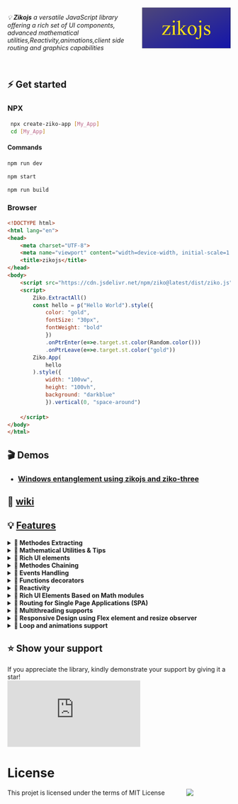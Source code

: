 <img src="docs/assets/zikojs.png" width="200" align="right" alt="zikojs logo">

*💡 **Zikojs** a versatile JavaScript library offering a rich set of UI components, advanced mathematical utilities,Reactivity,animations,client side routing and graphics capabilities* 

<br>

## ⚡ Get started
### NPX
 ```bash
  npx create-ziko-app [My_App]
  cd [My_App]
 ```

 #### Commands
  ```
  npm run dev
  ```
  ```
  npm start
  ```
  ```
  npm run build
  ```
### Browser
```html
<!DOCTYPE html>
<html lang="en">
<head>
    <meta charset="UTF-8">
    <meta name="viewport" content="width=device-width, initial-scale=1.0">
    <title>zikojs</title>
</head>
<body>
    <script src="https://cdn.jsdelivr.net/npm/ziko@latest/dist/ziko.js"></script>
    <script>
        Ziko.ExtractAll()
        const hello = p("Hello World").style({
            color: "gold",
            fontSize: "30px",
            fontWeight: "bold"
            })
            .onPtrEnter(e=>e.target.st.color(Random.color()))
            .onPtrLeave(e=>e.target.st.color("gold"))
        Ziko.App(
            hello
        ).style({
            width: "100vw",
            height: "100vh",
            background: "darkblue"
            }).vertical(0, "space-around")
        
    </script>
</body>
</html>
```

## 🎬 Demos 
- ### [  Windows entanglement using zikojs and ziko-three ](https://www.linkedin.com/feed/update/urn:li:activity:7144023650394918913/) 

## 📃 [wiki](https://github.com/zakarialaoui10/ziko.js/wiki/Math-Functions)

## 💡 [Features]() 
<details>
 <summary>
  <strong> 🔰 Methodes Extracting  </strong>
 </summary>
 
 ```js
 Ziko.ExtractAll()
 // if you want to extract only UI methodes you can use Ziko.UI.Extractll()
```
🏷️ This method simplifies syntax by extracting all UI, Math, Time, Graphics, and other methods within the Ziko framework. Instead of writing specific namespace prefixes like `Ziko.UI.text("Hi")` , `Ziko.Math.complex(1,2)` , `Ziko.Math.matrix([[1,2],[2,3]])`, you can directly use simplified syntax such as `text("Hi")` , `complex(1,1)` and `matrix([[1,2],[2,3]])`.

⚠️ Be careful with this method because it will overwrite any existing global or local variables and functions with the same names as the extracted methods. 
</details>

<details>
 <summary>
  <strong> 🔰 Mathematical Utilities & Tips </strong>
 </summary>

 ### mapfun  
 📝 Javascript provides a built-in Math module with various functions. 

⚠️However, there is room for improvement in terms of efficiency. For instance, the Math.sqrt(x) function can calculate the square root of a number x, but it has limitations such as the inability to accept multiple parameters and the inability to map the function to different data types like Arrays and Objects.

💡 In zikojs, I have addressed these limitations, providing a more versatile and efficient solution.

📋 Example : 
|zikojs|Vanilla js Equivalent|
|-|-|
|`sqrt(9)`|`sqrt(9)`|
|`sqrt(4,9,16)`|`[Math.sqrt(4),Math.sqrt(9),Math.sqrt(16)]`|
|`sqrt([4,9,16])`|`[Math.sqrt(4),Math.sqrt(9),Math.sqrt(16)]`|
|`sqrt([4,9],16)`|`[[Math.sqrt(4),Math.sqrt(9)],Math.sqrt(16)]`|
|`sqrt({x:4,y:9})`|`{x:sqrt(4),sqrt(9)}`|


📢 Generally, zikojs allows you to input an infinite number of parameters, including deep arrays, objects, Maps, Sets, and more. The return value retains the input structure and calculates the result for each element accordingly.

📋 For Example : 
```js
sqrt({
    a:1,
    b:2,
    c:[3,4],
    d:[[
        [5,6]
        ]],
    e:{
        f:[
            {g:7}
            ]
    },
    h:new Map([["i",8],["j",9]]),
    k:{
        l:{
            m:new Set([10,11])
        },
        n:[12]
    }
})
```
This would return : 
```js
{
    a:sqrt(1),
    b:sqrt(2),
    c:[sqrt(3),sqrt(4)],
    d:[[
        [sqrt(5),sqrt(6)]
        ]],
    e:{
        f:[
            {g:sqrt(7)}
            ]
    },
    h:new Map([["i",sqrt(8)],["j",sqrt(9)]]),
    k:{
        l:{
            m:new Set([sqrt(10),sqrt(11)])
        },
        n:[sqrt(12)]
    }
}
```

💡 You can apply this approach to build your custom function ;
```js
 import {mapfun} from "ziko";
 const parabolic_func=(a,b,c,x)=>a*(x**2)+b*x+c;
 const parabol=(a,b,c,...X)=>mapfun(n=>parabolic_func(a,b,c,n),...X)
 const a=-1.5,b=2,c=3;
 X0=[0,1,2,3];
 X1={x10:0,x11:1,x12:2,x13:3}
 console.log(parabol(a,b,c,X0));
 // [3,3,1,3]
 console.log(parabol(a,b,c,X1));
 // {x10: 3,x11: 3,x12: 1,x13: -3}
 console.log(parabol(a,b,c,X0,X1))
 /*
 [
    [3,3,1,3],
    {x10: 3,x11: 3,x12: 1,x13: -3}
    ]
 */
```
Or you can use the currying syntaxe :
```js
 import {mapfun} from "ziko";
 const parabolic_func=(a,b,c,x)=>a*(x**2)+b*x+c;
 const map_parabolic_func=(a,b,c)=>(...X)=>mapfun(n=>parabolic_func(a,b,c,n),...X);
 const a=-1.5,b=2,c=3;
 const X=[0,1,2,3];
 console.log(parabolic_func(a,b,c)(X));
 // [3,3,1,3]
```

You may not necessarily rely on the mapfun utility every time, as ZikoJS offers a variety of built-in mathematical functions that built on the top of `mapfun` and the Math module in javascript .

Here you will find the built in Mathematic functions in zikojs

`abs(...x)`,`sqrt(...x)`,`pow(x,n)`,`sqrtn(x,n)`,`e(...x)`,`ln(...x)`,`cos(...x)`,`sin(...x)`,`tan(...x)`,`sinc(...x)`,`acos(...x)`,`asin(...x)`,`atan(...x)`,`cosh(...x)`,`sinh(...x)`,`acosh(...x)`,`asinh(...x)`,`atanh(...x)`,`cot(...x)`,`sec(...x)`,`csc(...x)`,`acot(...x)`,`coth(...x)`,`acosh(...x)`,`asinh(...x)`,`atanh(...x)`,`atan2(x,y,?rad)`,`hypot(...x)`,`min(...x)`,`max(...x)`,`sign(...x)`,`sig(...x)`,`fact(...x)`,`round(...x)`,`floor(...x)`,`ceil(...x)`

### Matrix
### Complex
</details>
<details>
 <summary>
  <strong> 🔰 Rich UI elements </strong>
 </summary>
</details>
<details>
 <summary>
  <strong> 🔰 Methodes Chaining </strong>
 </summary>
 
  ```js
   text("hello world")
  .style({ color: "red" })
  .onPtrMove(useThrottle(() => console.log("hi")));
```
 </details>

<details>
 <summary>
  <strong> 🔰 Events Handling</strong>
 </summary>

 Example of creating simple Paint sketch using canvas and pointer events : 
```js
const Scene=Canvas().view(-10,-10,10,10).size(500,500).adjust()
c.onPtrDown(e=>{
    c.ctx.beginPath()
    c.ctx.moveTo(
        map(e.dx,0,c.element.offsetWidth,c.Xmin,c.Xmax),
        map(e.dy,0,c.element.offseHeight,c.Ymin,c.Ymax)
        )
})
c.onPtrMove(e=>{
    if(e.isDown){
        const x=map(e.mx,0,c.element.offsetWidth,c.axisMatrix[0][0],c.axisMatrix[1][0])
        const y=map(e.my,0,c.element.offsetHeight,c.axisMatrix[1][1],c.axisMatrix[0][1])
        c.append(canvasCircle(x,y,1).color({fill:"#5555AA"}).fill())
   }
c.onPtrUp(()=>{})
  ```
</details>

<details>
 <summary>
  <strong> 🔰 Functions decorators </strong>
 </summary>

 ```js
   const inp=input().onKeyDown(throttle(e=>console.log(e.kd),1000));
   ```
</details>

<details>
 <summary>
  <strong> 🔰 Reactivity </strong>
 </summary>

 ### Events
 ### Observers
 ### Use

</details>

<details>
 <summary>
  <strong> 🔰 Rich UI Elements Based on Math modules </strong>
 </summary>
     for example in `Table` you can use methodes like `hsatck` `vstack` `transpose` ...
</details>

<details>
 <summary>
  <strong> 🔰 Routing for Single Page Applications (SPA) </strong>
 </summary>

```js
const main= Ziko.App()
const p1=Section()
const p2=Section()
S=Ziko.SPA(
   main,{
     "/page1":p1,
     "/page2":p2
 })
// You can use regex to define routes
S.get(
 pattern,
 path=>handler(path)
)
 ```

***⚠️ Ensure that your server serves only the index page for all incoming requests.*** 

***💡 Example using expressjs :***

```js
 app.get('*', (req , res) => {
  res.sendFile(path.join(__dirname, 'public', 'index.html'));
});
```
</details>

<details>
 <summary>
  <strong>🔰 Multithreading supports</strong>
 </summary>

 ```js
useThread(() => {
  s = 0;
  for (i = 0; i < 10000000000; i++) s += i;
  return s;
}, console.log);
 ```
</details>

<details>
 <summary>
  <strong> 🔰 Responsive Design using Flex element and resize observer </strong>
 </summary>
</details>

<details>
 <summary>
  <strong> 🔰 Loop and animations support </strong>
 </summary>
</details>



## ⭐️ Show your support <a name="support"></a>

If you appreciate the library, kindly demonstrate your support by giving it a star!<br>
[![Star](https://img.shields.io/github/stars/zakarialaoui10/ziko.js?style=social)](https://github.com/zakarialaoui10/ziko.js)
 
# License 
This projet is licensed under the terms of MIT License 
<img src="https://img.shields.io/github/license/zakarialaoui10/zikojs?color=rgb%2820%2C21%2C169%29" width="100" align="right">

 






